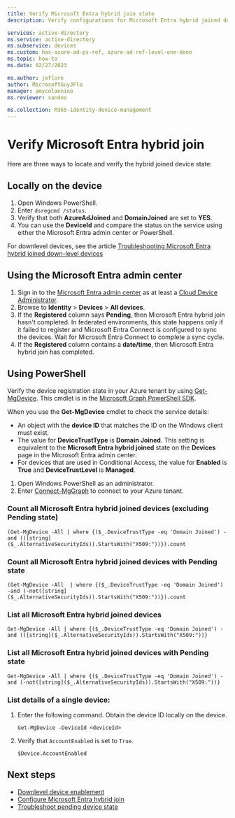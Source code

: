 ```yaml
---
title: Verify Microsoft Entra hybrid join state
description: Verify configurations for Microsoft Entra hybrid joined devices

services: active-directory
ms.service: active-directory
ms.subservice: devices
ms.custom: has-azure-ad-ps-ref, azure-ad-ref-level-one-done
ms.topic: how-to
ms.date: 02/27/2023

ms.author: joflore
author: MicrosoftGuyJFlo
manager: amycolannino
ms.reviewer: sandeo

ms.collection: M365-identity-device-management
---
```

# Verify Microsoft Entra hybrid join

Here are three ways to locate and verify the hybrid joined device state:

## Locally on the device

1. Open Windows PowerShell.
2. Enter `dsregcmd /status`.
3. Verify that both **AzureAdJoined** and **DomainJoined** are set to **YES**.
4. You can use the **DeviceId** and compare the status on the service using either the Microsoft Entra admin center or PowerShell.

For downlevel devices, see the article [Troubleshooting Microsoft Entra hybrid joined down-level devices](troubleshoot-hybrid-join-windows-legacy.md#step-1-retrieve-the-registration-status)

## Using the Microsoft Entra admin center

1. Sign in to the [Microsoft Entra admin center](https://entra.microsoft.com) as at least a [Cloud Device Administrator](~/identity/role-based-access-control/permissions-reference.md#cloud-device-administrator).
1. Browse to **Identity** > **Devices** > **All devices**.
1. If the **Registered** column says **Pending**, then Microsoft Entra hybrid join hasn't completed. In federated environments, this state happens only if it failed to register and Microsoft Entra Connect is configured to sync the devices. Wait for Microsoft Entra Connect to complete a sync cycle.
1. If the **Registered** column contains a **date/time**, then Microsoft Entra hybrid join has completed.

## Using PowerShell

Verify the device registration state in your Azure tenant by using [Get-MgDevice](/powershell/module/microsoft.graph.identity.directorymanagement/get-mgdevice). This cmdlet is in the [Microsoft Graph PowerShell SDK](/powershell/microsoftgraph/overview?view=graph-powershell-1.0&branch=main).

When you use the **Get-MgDevice** cmdlet to check the service details:

- An object with the **device ID** that matches the ID on the Windows client must exist.
- The value for **DeviceTrustType** is **Domain Joined**. This setting is equivalent to the **Microsoft Entra hybrid joined** state on the **Devices** page in the Microsoft Entra admin center.
- For devices that are used in Conditional Access, the value for **Enabled** is **True** and **DeviceTrustLevel** is **Managed**.

1. Open Windows PowerShell as an administrator.
2. Enter [Connect-MgGraph](/powershell/microsoftgraph/authentication-commands#using-connect-mggraph) to connect to your Azure tenant.

<a name='count-all-hybrid-azure-ad-joined-devices-excluding-pending-state'></a>

### Count all Microsoft Entra hybrid joined devices (excluding **Pending** state)

```azurepowershell
(Get-MgDevice -All | where {($_.DeviceTrustType -eq 'Domain Joined') -and (([string]($_.AlternativeSecurityIds)).StartsWith("X509:"))}).count
```

<a name='count-all-hybrid-azure-ad-joined-devices-with-pending-state'></a>

### Count all Microsoft Entra hybrid joined devices with **Pending** state

```azurepowershell
(Get-MgDevice -All  | where {($_.DeviceTrustType -eq 'Domain Joined') -and (-not([string]($_.AlternativeSecurityIds)).StartsWith("X509:"))}).count
```

<a name='list-all-hybrid-azure-ad-joined-devices'></a>

### List all Microsoft Entra hybrid joined devices

```azurepowershell
Get-MgDevice -All | where {($_.DeviceTrustType -eq 'Domain Joined') -and (([string]($_.AlternativeSecurityIds)).StartsWith("X509:"))}
```

<a name='list-all-hybrid-azure-ad-joined-devices-with-pending-state'></a>

### List all Microsoft Entra hybrid joined devices with **Pending** state

```azurepowershell
Get-MgDevice -All | where {($_.DeviceTrustType -eq 'Domain Joined') -and (-not([string]($_.AlternativeSecurityIds)).StartsWith("X509:"))}
```

### List details of a single device:

1. Enter the following command. Obtain the device ID locally on the device.

   ```azurepowershell
   Get-MgDevice -DeviceId <deviceId>
   ```
  
1. Verify that `AccountEnabled` is set to `True`.

   ```azurepowershell
   $Device.AccountEnabled
   ```

## Next steps

- [Downlevel device enablement](how-to-hybrid-join-downlevel.md)
- [Configure Microsoft Entra hybrid join](how-to-hybrid-join.md)
- [Troubleshoot pending device state](/troubleshoot/azure/active-directory/pending-devices)
